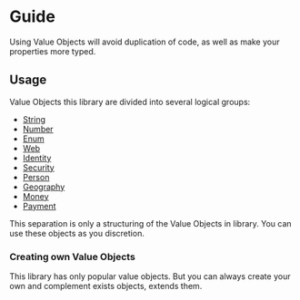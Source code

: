 # Guide
Using Value Objects will avoid duplication of code, as well as make your properties more typed.

## Usage
Value Objects this library are divided into several logical groups:

- [String](usage/string.md)
- [Number](usage/number.md)
- [Enum](usage/enum.md)
- [Web](usage/web.md)
- [Identity](usage/identity.md)
- [Security](usage/security.md)
- [Person](usage/person.md)
- [Geography](usage/geography.md)
- [Money](usage/money.md)
- [Payment](usage/payment.md)

This separation is only a structuring of the Value Objects in library. You can use these objects as you discretion.

### Creating own Value Objects
This library has only popular value objects. But you can always create your own and complement exists objects, extends them.